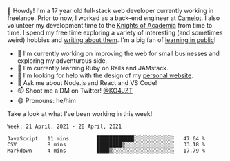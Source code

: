 👋 Howdy! I'm a 17 year old full-stack web developer currently working in freelance. Prior to now, I worked as a back-end engineer at [Camelot](https://camelot.fm). I also volunteer my development time to the [Knights of Academia](https://knightsofacademia.org) from time to time. I spend my free time exploring a variety of interesting (and sometimes weird) hobbies and [writing about them](https://ko4jzt.tech). I'm a big fan of [learning in public](https://github.com/ko4jzt/digital-garden)!

* 🔭 I'm currently working on improving the web for small businesses and exploring my adventurous side.
* 🌱 I'm currently learning Ruby on Rails and JAMstack.
* 🤔 I'm looking for help with the design of my [personal website](https://ko4jzt.tech).
* 💬 Ask me about Node.js and React and VS Code!
* 📫 Shoot me a DM on Twitter! [@KO4JZT](https://twitter.com/ko4jzt)
* 😄 Pronouns: he/him

Take a look at what I've been working in this week!

<!--START_SECTION:waka-->
```text
Week: 21 April, 2021 - 28 April, 2021

JavaScript   11 mins         ████████████░░░░░░░░░░░░░   47.64 % 
CSV          8 mins          ████████▒░░░░░░░░░░░░░░░░   33.18 % 
Markdown     4 mins          ████▒░░░░░░░░░░░░░░░░░░░░   17.79 % 
```
<!--END_SECTION:waka-->
